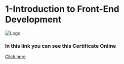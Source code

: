 
# 1-Introduction to Front-End Development






![Logo](https://s3.amazonaws.com/coursera_assets/meta_images/generated/CERTIFICATE_LANDING_PAGE/CERTIFICATE_LANDING_PAGE~CPDSRGD4MR97/CERTIFICATE_LANDING_PAGE~CPDSRGD4MR97.jpeg)


### In this link you can see this Certificate Online


[Click here](https://www.coursera.org/account/accomplishments/verify/CPDSRGD4MR97)

